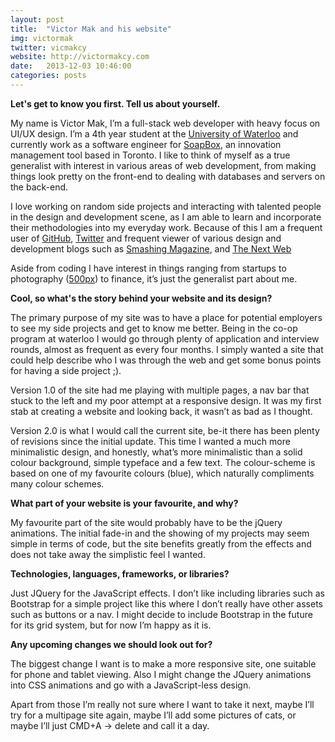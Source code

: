 ```yaml
---
layout: post
title:  "Victor Mak and his website"
img: victormak
twitter: vicmakcy
website: http://victormakcy.com
date:   2013-12-03 10:46:00
categories: posts
---
```


**Let's get to know you first. Tell us about yourself.**

My name is Victor Mak, I’m a full-stack web developer with heavy focus on UI/UX design. I’m a 4th year student at the [University of Waterloo](http://uwaterloo.ca) and currently work as a software engineer for [SoapBox](http://soapboxhq.com), an innovation management tool based in Toronto. I like to think of myself as a true generalist with interest in various areas of web development, from making things look pretty on the front-end to dealing with databases and servers on the back-end.

I love working on random side projects and interacting with talented people in the design and development scene, as I am able to learn and incorporate their methodologies into my everyday work. Because of this I am a frequent user of [GitHub](http://github.com/victormakcy), [Twitter](http://twitter.com/vicmakcy) and frequent viewer of various design and development blogs such as [Smashing Magazine](http://smashingmagazine.com), and [The Next Web](http://thenextweb.com)

Aside from coding I have interest in things ranging from startups to photography ([500px](http://500px.com/victormakcy)) to finance, it’s just the generalist part about me.

**Cool, so what's the story behind your website and its design?**

The primary purpose of my site was to have a place for potential employers to see my side projects and get to know me better. Being in the co-op program at waterloo I would go through plenty of application and interview rounds, almost as frequent as every four months. I simply wanted a site that could help describe who I was through the web and get some bonus points for having a side project ;).

Version 1.0 of the site had me playing with multiple pages, a nav bar that stuck to the left and my poor attempt at a responsive design. It was my first stab at creating a website and looking back, it wasn’t as bad as I thought. 

Version 2.0 is what I would call the current site, be-it there has been plenty of revisions since the initial update. This time I wanted a much more minimalistic design, and honestly, what’s more minimalistic than a solid colour background, simple typeface and a few text. The colour-scheme is based on one of my favourite colours (blue), which naturally compliments many colour schemes.

**What part of your website is your favourite, and why?**

My favourite part of the site would probably have to be the jQuery animations. The initial fade-in and the showing of my projects may seem simple in terms of code, but the site benefits greatly from the effects and does not take away the simplistic feel I wanted.


**Technologies, languages, frameworks, or libraries?**

Just JQuery for the JavaScript effects. I don’t like including libraries such as Bootstrap for a simple project like this where I don’t really have other assets such as buttons or a nav. I might decide to include Bootstrap in the future for its grid system, but for now I’m happy as it is.

**Any upcoming changes we should look out for?**

The biggest change I want is to make a more responsive site, one suitable for phone and tablet viewing. Also I might change the JQuery animations into CSS animations and go with a JavaScript-less design.

Apart from those I’m really not sure where I want to take it next, maybe I’ll try for a multipage site again, maybe I’ll add some pictures of cats, or maybe I’ll just CMD+A -> delete and call it a day.